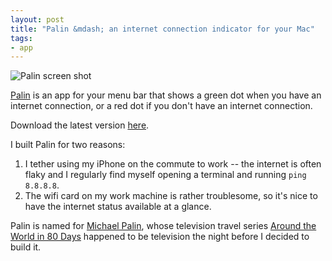```yaml
---
layout: post
title: "Palin &mdash; an internet connection indicator for your Mac"
tags:
- app
---
```


![Palin screen shot](https://c2.staticflickr.com/2/1690/24001417140_7aee37c07f_o.png)

[Palin](https://github.com/rey/palin) is an app for your menu bar that
shows a green dot when you have an internet connection, or a red dot if you
don't have an internet connection.

Download the latest version [here](https://www.strongspace.com/rey/public/Palin.zip).

I built Palin for two reasons:

1. I tether using my iPhone on the commute to work -- the internet is often
flaky and I regularly find myself opening a terminal and running `ping
8.8.8.8`.
2. The wifi card on my work machine is rather troublesome, so it's
nice to have the internet status available at a glance.

Palin is named for [Michael Palin](https://en.wikipedia.org/wiki/Michael_Palin),
whose television travel series [Around the World in 80
Days](https://en.wikipedia.org/wiki/Michael_Palin:_Around_the_World_in_80_Days)
happened to be television the night before I decided to build it.

